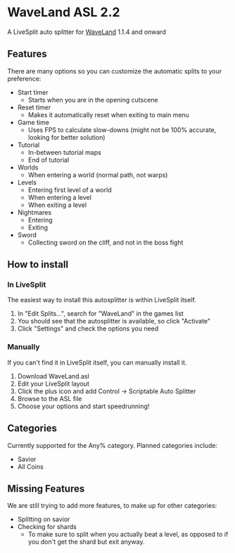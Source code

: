 # WaveLand ASL 2.2
A LiveSplit auto splitter for [WaveLand](http://rologfos.com/) 1.1.4 and onward

## Features
There are many options so you can customize the automatic splits to your preference:
 * Start timer
   * Starts when you are in the opening cutscene
 * Reset timer
   * Makes it automatically reset when exiting to main menu
 * Game time
   * Uses FPS to calculate slow-downs (might not be 100% accurate, looking for better solution)
 * Tutorial
   * In-between tutorial maps
   * End of tutorial
 * Worlds
   * When entering a world (normal path, not warps)
 * Levels
   * Entering first level of a world
   * When entering a level
   * When exiting a level
 * Nightmares
   * Entering
   * Exiting
 * Sword
   * Collecting sword on the cliff, and not in the boss fight

## How to install
### In LiveSplit
The easiest way to install this autosplitter is within LiveSplit itself.
 1. In "Edit Splits...", search for "WaveLand" in the games list
 2. You should see that the autosplitter is available, so click "Activate"
 3. Click "Settings" and check the options you need
### Manually
If you can't find it in LiveSplit itself, you can manually install it.
 1. Download WaveLand.asl
 2. Edit your LiveSplit layout
 3. Click the plus icon and add Control -> Scriptable Auto Splitter
 4. Browse to the ASL file
 5. Choose your options and start speedrunning!

## Categories
Currently supported for the Any% category. Planned categories include:
 * Savior
 * All Coins

## Missing Features
We are still trying to add more features, to make up for other categories:
 * Splitting on savior
 * Checking for shards
   * To make sure to split when you actually beat a level, as opposed to if you don't get the shard but exit anyway.
